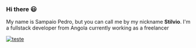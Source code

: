 ### Hi there :smiley:

My name is Sampaio Pedro, but you can call me by my nickname **Stilvio**. I'm a fullstack developer from Angola currently working as a freelancer

[![teste](https://user-images.githubusercontent.com/37448340/87267194-5a2c8c80-c49d-11ea-95a5-993860580961.png)](https://www.linkedin.com/in/sampaio-pedro-a131a219b/)
